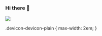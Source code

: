 ### Hi there 👋

<!--
**PutuJem/PutuJem** is a ✨ _special_ ✨ repository because its `README.md` (this file) appears on your GitHub profile.

Here are some ideas to get you started:

- 🔭 I’m currently working on ...
- 🌱 I’m currently learning ...
- 👯 I’m looking to collaborate on ...
- 🤔 I’m looking for help with ...
- 💬 Ask me about ...
- 📫 How to reach me: ...
- 😄 Pronouns: ...
- ⚡ Fun fact: ...
-->

<div>
  <img src='https://cdn.jsdelivr.net/gh/devicons/devicon/icons/devicon/devicon-original.svg'>
<div>
  
.devicon-devicon-plain {
  max-width: 2em;
}  
